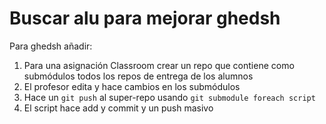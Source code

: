 
# Buscar alu para mejorar ghedsh

Para ghedsh añadir:

1. Para una asignación Classroom 
crear un repo que contiene como submódulos todos los repos de entrega de los alumnos
2. El profesor edita y hace cambios en los submódulos
3. Hace un `git push` al super-repo usando `git submodule foreach script`
  1. El script hace add y commit y un push masivo

